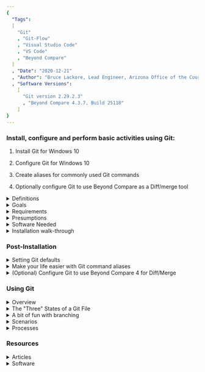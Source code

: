 ```yaml
---
{
  "Tags": 
  [
    "Git"
    , "Git-Flow"
    , "Visual Studio Code"
    , "VS Code"
    , "Beyond Compare"
  ]
  , "Date": "2020-12-21"  
  , "Author": "Bruce Lackore, Lead Engineer, Arizona Office of the Courts  "
  , "Software Versions":
    [
      "Git version 2.29.2.3"
      , "Beyond Compare 4.3.7, Build 25118"
    ] 
}
---
```


### Install, configure and perform basic activities using Git:

 1. Install Git for Windows 10  

 2. Configure Git for Windows 10  

 3. Create aliases for commonly used Git commands  

 4. Optionally configure Git to use Beyond Compare as a Diff/merge tool  

</b>

<details>
  <summary>Definitions</summary>

Version Control System.
  * Centralized - Essentially a centralized Version Control System (VCS) is  
    defined by it's requirement that all inputs be stored in a central location  
    on a purpose-designated server.  
    All users must communicate with the server to check changes in and obtain  
    the latest changes from their co-workers.

  * Distributed - A distributed VCS works as a community. Each user has  
    (potentially) a full copy of the work in progress and thus all versions  
    of the repository are equal in that if one member leaves the team, there  
    is no specific problem in that everyone else will have a full copy of the  
    repository.

</details>

<details>
  <summary>Goals</summary>

1. Install Git
2. Create Git aliases for commonly used commands
3. Explain the Git file structure from the 50,000 ft level
4. Demonstrate why Git is safe
5. Demonstrate branching and branch merging in Git
6. Show a usable, production-ready process for integrating Git into the  
   development process.

</details>

<details>
  <summary>Requirements</summary>

    1. Administrative access on the host.  
    2. A standardized location on the host to store local copies of repositories  
      a. A suggestion is Users\<Your user name>\Documents\_Repos

</details>

<details>
  <summary>Presumptions</summary>

    1.  Ability to open an administrative command prompt.  
    2.  Ability to open an administrative PowerShell prompt.  
    3.  Ability to cause the selected command shell to display hidden files  
        and/or directories.
 
</details>

<details>
  <summary>Software Needed</summary>

The following software should be obtained prior to beginning the installation  
and configuration process:  

   * [Visual Studio Code][VisualStudioCode-Url]  

     -- OR --  
   * [Visual Studio Code Insiders][VisualStudioCodeInsiders-Url]

   * [Git][Git-Url]  
   * [(Optional) Beyond Compare Diff/Merge tool][BeyondCompare-Url]

</details>

<details>
  <summary>Installation walk-through</summary>

[Installation Walk-through][GitConfigurationWalk-Through-Url]
</details>

### Post-Installation  

<details>
  <summary>Setting Git defaults</summary>

Execute the following commands to configure Git for your use:  

  * git config --system core.longpaths true
  * git config --global user.name "\<Your name\>"
  * git config --global user.email \<Your Email address\>
  * git config --global core.autocrlf input
    * This last command ensures "Commit as-is, pull as Unix".
  * git config --global credential.helper cache
    * This helps with constant credential requests from those remote locations  
      that require credentials to access e.g. user name and password. GitHub  
      is like this (for now - they are changing their access system in August  
      2021 to use SSH credentials).  

</details>

<details>
  <summary>Make your life easier with Git command aliases</summary>

Git aliases are your friend. Don't remember a complicated Git command? Always  
forgetting the exact syntax? This is easy to fix with something you can  
customize yourself.

Here are some common aliases to assign to various Git commands:  

To change branches (git checkout <branch name>)  
`git config --global alias.co checkout`  

So now, instead of `git checkout`, you type `git co`

Similarly, to create a new branch:  
`git config --global alias.br branch`
...and now it's `git br <branch name>` instead of `git branch`

To commit:  
`git config --global alias.cm commit` 

To get status:  
`git config --global alias.st status`  

To un-stage a file (be careful with this):
`git config --global alias.unstage 'reset HEAD --'`

To see the last entry in the Git log file:  
`git config --global alias.last 'log -1 HEAD'`  

...and so on and so forth. You can see that the key is the  
`...alias.<some two letter alias> followed by the git command to alias`  
and it doesn't have to be two characters, whatever you are comfortable with.  
Pay close attention to the syntax of the `git last` and `git unstage` commands.  
If you look closely, you can see that the "command" is embedded within single  
quotes. This is how you pass a command with parameters to the alias.  

</details>

<details>
  <summary>(Optional) Configure Git to use Beyond Compare 4 for Diff/Merge</summary>

[Configure Git to use Beyond Compare 4 for Diff/Merge][ConfigureGitBeyondCompare4-Url]

</details>  

### Using Git

<details>
  <summary>Overview</summary>

### The core and basis of Git
The short version: "It's all about the working directory". What does that mean?  
Well, in short, the place where all your modifications should be taking place  
is in the working directory or a sub-directory of that working directory.  
Let's say you create a directory called "MyWebSite" and start writing code in  
that directory.  
In order for it to be a true Git "working directory", you need to turn that  
directory into a repository, this is done with a simple command that'll be  
described in the walk-through a little later in this document.  
The way that Git functions as a version control system is that, unlike some  
other VC systems, Git takes "snapshots", _not_ deltas of changes to the working  
directory.  
Think of it this way: Movies are, to the naked eye, a continuous flow of imagery  
that is seamless and smooth. If the movie is viewed in its raw state, one can  
see that rather than a continuous flow, the movie is actually a collection of  
snapshots of the activity being performed in front of the lense.  
What makes this collection of individual snapshots a "movie" is that the  
snapshots are presented to the naked eye so quickly that the eye cannot see the  
breaks between the individual snapshots (frames) (a phenomenon called  
"persistence of vision") and thus we think we see a continuous moving picture.  
Each snapshot contains all of the information available, e.g. the entire content  
of what the lense is looking at, and is copied and stored as a frame of picture.  
Moving to the next frame doesn't show just the parts that have moved (changed)  
since the last frame, the new frame contains all of the information in front  
of the lense _at the moment the frame was created_.  
In short, each snapshot contains everything the lense sees at the moment the  
frame was created. This is the same for Git. Whenever its asked to, it takes  
a "snapshot" of the entire content of the working directory and stores it for  
later processing.  

**This is the most important aspect of Git storage to understand - the entire  
repository is nothing more than a collection of snapshots of the working  
directory, each snapshot created independently and each reflecting the  
**_full_** content of the working directory at the time the snapshot was  
taken.**  

The other important concept to wrap your head around is that Git is a _file  
system_.  Much like your directories store items in hierarchal form, Git  
also stores it's working directory snapshots in a hierarchy. The details of  
the hierarchy are un-important for the average user, it's just necessary to  
understand the file system notion when dealing with branching and merging of  
snapshots.

</details>

<details>
  <summary>The "Three" States of a Git File</summary>

[The Three States][TheThreeStates-Url]  

</details>  

<details>
  <summary>A bit of fun with branching</summary>

[Fun with Branching][FunWithBranching-Url]

</details>  

<details>
  <summary>Scenarios</summary>

#### Scenario 1 - Starting fresh with a local repository
This is something you've already seen. Perform the following steps:

1. Create a new directory in your repository home, e.g. "_Repos".
2. Change to that new directory.
3. Execute the command: `git init`
4. Done.

The directory you created is now your working directory. This directory is  
where you will perform all your modifications, stage those changes and  
ultimately commit those changes to the local repository, and, if desired,  
push those changes to one or more remote repositories.

#### Scenario 2 - Starting fresh with a remote repository
This one is a little different in that instead of creating the repository  
locally, we'll be creating it on the remote "server" **_FIRST_**and then  
bringing it down to the local machine.  

For GitHub:
1.  Log in to your GitHub account. If you don't have one, create one.
2.  Create a new repository by following the instructions on the screen.
3.  Once created, find the "Code" button and press the drop-down. This will  
    show you a drop-down with the full url address of the newly created  
    repository. There you will see a handy-dandy "copy to clipboard" button  
    (see picture - the circled item is the button you seek, the arrow points  
    to the url that will be copied).  

![Picture of Drop-down](images/GetTheGitCloningUrl.png "Clone Url")

4.  Once you have the full path to the repository, again, create a new  
    directory in your repository home.
5.  Change to that directory.
6.  From a prompt there, instead of git init, perform a  
    `git clone <the url you just copied>`.
    This will fetch down the repository from the remote and you're all set.  

#### Scenario 3 - Cloning an already-existing remote repository
Doing this is just a variant of Scenario 2 - but this time, rather than  
actually create a new repository and then clone it to your local machine,  
you'll start out with an already-existing remote repository. Just find the  
aforementioned "Copy to clipboard" button, press it to get the url of the  
desired repo and continue as before by creating a local directory for the  
repo, changing into that repo, opening a command prompt (or PowerShell) and  
performing the git clone command as before.  

</details>  

<details>
  <summary>Processes</summary>
  
  Once you have your local repository created via one of the scenarios, the  
  _very first thing_ you should do is execute a branch command to start your  
  own branch e.g. `git br <your user name>` or some other agreed upon standard.  
  The reason for this is to ensure that all of your activity is performed on a  
  branch **_NOT_** "main". The "main" branch should be reserved for final,  
  approved changes to the code base and access to the "main" branch should be  
  limited to a select few gatekeepers whose job it is to approve modifications  
  to the production codebase, e.g. "main".  
  Given that branches can, in turn, have branches, this should present no  
  difficulty. One still uses the same git commands only now the default is to  
  manipulate your own branch vice "main".

  ##### Example work flow (this is an example, _not_ fully baked yet)  

  Presume the following activities have taken place:  
    1.  A problem has come up that needs solving e.g. Family Law.  
    2.  It has been determined that software is needed as part of the solution.  
    3.  A BA has been summoned to create the necessary "Given..Then..When"  
        scenarios (e.g. Unit tests for us to implement in code) and has the  
        problem well defined as a solution in the abstract.  
    4.  A BA has sat down with a tech lead to describe the resulting  
        collection of Gherkin code items and has referenced a project manager  
        to create the necessary Tasks/Work Items per task (how this works is  
        left for another time - the process here is lengthy and quite detailed,  
        this is just an overview of a notion of a beginning to "process".).  
    5.  The result of that sit-down is that the tech lead now knows of the  
        problem, the **suggested** solution (I say "suggested" because we  
        cannot expect a BA to actually know what is feasible in code, just  
        clearly define the problem and how they'd like to see the solution  
        function - it's the tech leads' job to convert "wishful thinking" into  
        actionable items for coders to implement).  
    6.  So...we have a collection of work items to be implemented. Cool. Now  
        the tech lead starts assigning work items to engineers who will go to  
        the appropriate Git repository and pull out whatever working code is  
        in place or, create a brand new repository for the new feature and  
        start writing code.  
    7.  Once that repository is available locally, create a branch if it's not  
        already created that is the engineers' user name. This is your "home"  
        branch, the place that all of your changes will go - **_NOT_** the   
        "main" or "master" or whatever is the root branch.  
        _ON YOUR HOME BRANCH, CREATE A "FEATURE" BRANCH._    
        This is where all of your work will be done - the feature branch that  
        is hung off of your "home" branch.  
        This is important - at no time shall "main" be directly affected by  
        anything a developer does - that's a job solely for the gatekeepers -  
        they will move code from "I think it's done" to "ready for testing",  
        not the engineers.  
    8.  Write code, commit code locally, rinse and repeat until your unit tests  
        pass and you think that the work item is fully implemented.  
        Save to remote as appropriate e.g. make sure the code compiles before  
        you check it in, etc. This can be defined as "policy" later.  
    9.  All the usual practices of SOLID, small methods, etc. etc. that  
        everyone learned when learning how to write code will be practiced,  
        **_INCLUDING CODE REVIEWS by senior developers_**.  
    10. Once a work item is approved for testing, that work item may be closed  
        by doing a final commit to the engineers' home branch (the one that  
        is their user name or whatever standard is applied) via a merge from  
        their personal feature branch as they were working on the code.  
    12. That will be merged into the remote system as "ready for review"  
        by the gatekeeper. Once the gatekeeper passes it, it will be  
        ready for movement to the test environment to be tested by QA.  
        When I say "movement", I mean that an actual Docker image with the  
        next version of the code will be "moved" to the test arena, the  
        appropriate container created and activated and testing can begin.  
    13. Once QA signs off, then the same image will be moved to production or  
        merged into the main branch for a final build and integration test.  
    14. Once integration testing is complete, off to production it goes.  

  Understand, this is just a rough idea of what the process ought to be, not  
  what it is nor should be. We as a team in Architecture need to develop these  
  processes such that they are measurable (easy with Git actions), easy on  
  us developers to maintain (little extra work needed to do the "admin"  
  portion of the coding endeavor), easy to test, easy to fix, easy to modify,  
  easy for the "bosses" to monitor and nod their heads with approval,  
  and, most importantly, easy to teach to those _not_ Architecture. We will  
  have to not only live with the process, we will have to convince others to  
  play in our sandbox and do as we say or none of this will work.    
  Key here is "easy". We are few and need as little stress beyond the writing  
  of the code as possible, so let's make it that way.  


</details>  

### Resources

<details>
  <summary>Articles</summary>

[Setting up Git](https://git-scm.com/book/en/v2/Getting-Started-First-Time-Git-Setup)  
[Configure Git to use Beyond Compare](http://www.scootersoftware.com/support.php?zz=kb_vcs)  
[GitFlow Workflow](https://www.gitflow.com/)  
["Pro Git", the free Book](https://git-scm.com/book/en/v2)  

</details>

<details>
  <summary>Software</summary>

[Git][Git-Url]  
[Visual Studio Code][VisualStudioCode-Url]  
[Visual Studio Code Insiders][VisualStudioCodeInsiders-Url]  
[(Optional) Beyond Compare Diff/Merge Tool][BeyondCompare-Url]

[Git-Url]: https://git-scm.com/downloads  
[VisualStudioCode-Url]: https://code.visualstudio.com/Download
[VisualStudioCodeInsiders-Url]: https://code.visualstudio.com/insiders/
[BeyondCompare-Url]: https://www.scootersoftware.com/download.php  

[GitConfigurationWalk-Through-Url]: chapters/GitInstallationWalk-Through.md
[ConfigureGitBeyondCompare4-Url]: chapters/ConfigureBeyondCompare4AsADiffAndMergeTool.md  
[TheThreeStates-Url]: chapters/TheThreeStatesOfAGitFile.md  
[FunWithBranching-Url]: chapters/FunWithGitBranching.md
[MoreFunWithBranching-Url]: chapters/MoreFunWithGitBranching.md

</details>